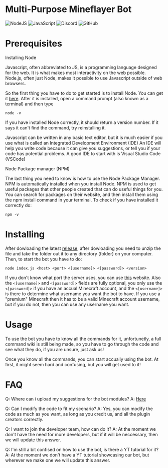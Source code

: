 # Multi-Purpose Mineflayer Bot
![NodeJS](https://img.shields.io/badge/node.js-6DA55F?style=for-the-badge&logo=node.js&logoColor=white) ![JavaScript](https://img.shields.io/badge/javascript-%23323330.svg?style=for-the-badge&logo=javascript&logoColor=%23F7DF1E) ![Discord](https://img.shields.io/badge/Discord-%235865F2.svg?style=for-the-badge&logo=discord&logoColor=white) ![GitHub](https://img.shields.io/badge/github-%23121011.svg?style=for-the-badge&logo=github&logoColor=white)
# Prerequisites

Installing Node

Javascript, often abbreviated to JS, is a programming language designed for the web. It is what makes most interactivity on the web possible.
Node.js, often just Node, makes it possible to use Javascript outside of web browsers.

So the first thing you have to do to get started is to install Node. You can get it [here](https://nodejs.org/en/download).
After it is installed, open a command prompt (also known as a terminal) and then type
```
node -v
```
If you have installed Node correctly, it should return a version number. If it says it can't find the command, try reinstalling it.

Javascript can be written in any basic text editor, but it is much easier if you use what is called an Integrated Development Environment (IDE)
An IDE will help you write code because it can give you suggestions, or tell you if your code has potential problems. A good IDE to start with is Visual Studio Code (VSCode)

Node Package manager (NPM)

The last thing you need to know is how to use the Node Package Manager.
NPM is automatically installed when you install Node.
NPM is used to get useful packages that other people created that can do useful things for you.
You can search for packages on their website, and then install them using the npm install command in your terminal.
To check if you have installed it correctly do:
```
npm -v
```

# Installing

After dowloading the latest [release](https://github.com/morisok31/atgmaildotcom_mineflayer_bot/releases/tag/v1.1.1), after dowloading you need to unzip the file and take the folder out it to any directory (folder) on your computer. Then, to start the bot you have to do:

```
node index.js <host> <port> <[username]> <[password]> <version>
```

If you don't know what port the server uses, you can use [this](https://mcsrvstat.us/) website. Also the `<[username]>` and `<[password]>` fields are fully optional, you only use the `<[password]>` if you have an accual Minecraft account, and the `<[username]>` is there to determine what username you want the bot to have. If you use a "premium" Minecraft then it has to be a valid Minecraft account username, but if you do not, then you can use any username you want.

# Usage

To use the bot you have to know all the commands for it, unfortunetly, a full command wiki is still being made, so you have to go through the code and see what they do, if you are unsure, just ask us!

Once you know all the commands, you can start accually using the bot. At first, it might seem hard and confusing, but you will get used to it!

# FAQ

Q: Where can i upload my suggestions for the bot modules?
A: [Here](https://github.com/morisok31/atgmaildotcom_mineflayer_bot/issues)

Q: Can I modify the code to fit my scenario?
A: Yes, you can modify the code as much as you want, as long as you credit us, and all the plugin creators correctly.

Q: I want to join the developer team, how can do it?
A: At the moment we don't have the need for more developers, but if it will be neccessary, then we will update this answer.

Q: I'm still a bit confised on how to use the bot, is there a YT tutorial for it?
A: At the moment we don't have a YT tutorial showcasing our bot, but wherever we make one we will update this answer.
